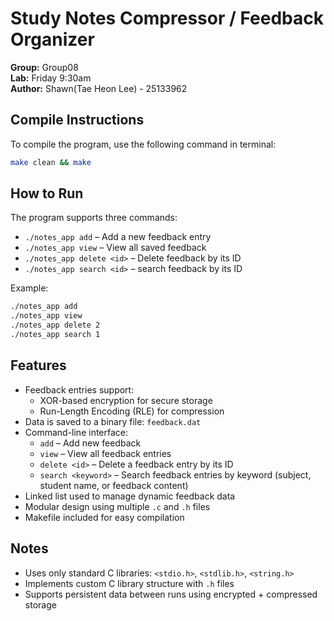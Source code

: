 # Study Notes Compressor / Feedback Organizer

**Group:** Group08  
**Lab:** Friday 9:30am  
**Author:** Shawn(Tae Heon Lee) - 25133962

## Compile Instructions

To compile the program, use the following command in terminal:

```bash
make clean && make
```

## How to Run

The program supports three commands:

- `./notes_app add` – Add a new feedback entry  
- `./notes_app view` – View all saved feedback  
- `./notes_app delete <id>` – Delete feedback by its ID  
- `./notes_app search <id>` – search feedback by its ID  

Example:
```bash
./notes_app add
./notes_app view
./notes_app delete 2
./notes_app search 1
```

## Features

- Feedback entries support:
  - XOR-based encryption for secure storage
  - Run-Length Encoding (RLE) for compression
- Data is saved to a binary file: `feedback.dat`
- Command-line interface:
  - `add` – Add new feedback
  - `view` – View all feedback entries
  - `delete <id>` – Delete a feedback entry by its ID
  - `search <keyword>` – Search feedback entries by keyword (subject, student name, or feedback content)
- Linked list used to manage dynamic feedback data
- Modular design using multiple `.c` and `.h` files
- Makefile included for easy compilation


## Notes

- Uses only standard C libraries: `<stdio.h>`, `<stdlib.h>`, `<string.h>`
- Implements custom C library structure with `.h` files
- Supports persistent data between runs using encrypted + compressed storage
